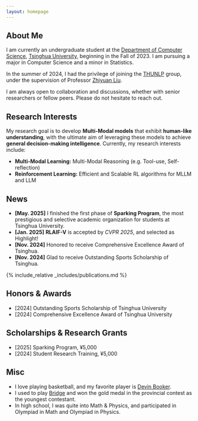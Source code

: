 ```yaml
---
layout: homepage
---
```

## About Me

I am currently an undergraduate student at the [Department of Computer Science](https://www.cs.tsinghua.edu.cn/), [Tsinghua University](https://www.tsinghua.edu.cn/), beginning in the Fall of 2023. I am pursuing a major in Computer Science and a minor in Statistics.

In the summer of 2024, I had the privilege of joining the [THUNLP](https://nlp.csai.tsinghua.edu.cn/) group, under the supervision of Professor [Zhiyuan Liu](https://nlp.csai.tsinghua.edu.cn/~lzy/).

I am always open to collaboration and discussions, whether with senior researchers or fellow peers. Please do not hesitate to reach out.

## Research Interests

My research goal is to develop **Multi-Modal models** that exhibit **human-like understanding**, with the ultimate aim of leveraging these models to achieve **general decision-making intelligence**. 
Currently, my research interests include:

- **Multi-Modal Learning:**  Multi-Modal Reasoning (e.g. Tool-use, Self-reflection)
- **Reinforcement Learning:** Efficient and Scalable RL algorithms for MLLM and LLM

## News

- **[May. 2025]** I finished the first phase of **Sparking Program**, the most prestigious and selective academic organization for students at Tsinghua University.
- **[Jan. 2025]** **RLAIF-V** is accepted by *CVPR 2025*, and selected as Highlight!
- **[Nov. 2024]** Honored to receive Comprehensive Excellence Award of Tsinghua.
- **[Nov. 2024]** Glad to receive Outstanding Sports Scholarship of Tsinghua.

{% include_relative _includes/publications.md %}

## Honors & Awards

- [2024] Outstanding Sports Scholarship of Tsinghua University
- [2024] Comprehensive Excellence Award of Tsinghua University

## Scholarships & Research Grants

- [2025] Sparking Program, ¥5,000
- [2024] Student Research Training, ¥5,000

## Misc

- I love playing basketball, and my favorite player is [Devin Booker](https://x.com/devinbook?lang=en).
- I used to play [Bridge](https://en.wikipedia.org/wiki/Contract_bridge) and won the gold medal in the provincial contest as the youngest contestant.
- In high school, I was quite into Math & Physics, and participated in Olympiad in Math and Olympiad in Physics.

